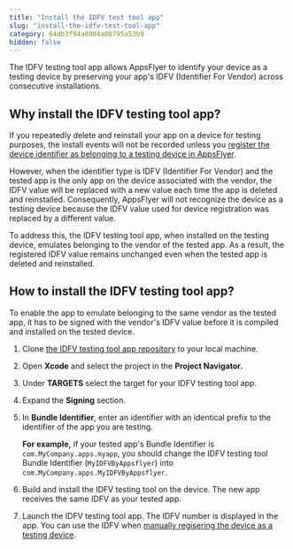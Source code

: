 ```yaml
---
title: "Install the IDFV test tool app"
slug: "install-the-idfv-test-tool-app"
category: 64db3f94a0904a00795a53b9
hidden: false
---
```


The IDFV testing tool app allows AppsFlyer to identify your device as a testing device by preserving your app's IDFV (Identifier For Vendor) across consecutive installations.

## Why install the IDFV testing tool app?

If you repeatedly delete and reinstall your app on a device for testing purposes, the install events will not be recorded unless you [register the device identifier as belonging to a testing device in AppsFlyer](https://support.appsflyer.com/hc/en-us/articles/207031996-Registering-test-devices-). 

However, when the identifier type is IDFV (Identifier For Vendor) and the tested app is the only app on the device associated with the vendor, the IDFV value will be replaced with a new value each time the app is deleted and reinstalled. Consequently,  AppsFlyer will not recognize the device as a testing device because the IDFV value used for device registration was replaced by a different value.

To address this, the IDFV testing tool app, when installed on the testing device, emulates belonging to the vendor of the tested app. As a result, the registered IDFV value remains unchanged even when the tested app is deleted and reinstalled.

## How to install the IDFV testing tool app?

To enable the app to emulate belonging to the same vendor as the tested app, it has to be signed with the vendor's IDFV value before it is compiled and installed on the tested device.

1. Clone [the IDFV testing tool app repository](https://github.com/AppsFlyerSDK/my-idfv-by-appsflyer.git) to your local machine.
2. Open **Xcode** and select the project in the **Project Navigator.**
3. Under **TARGETS** select the target for your IDFV testing tool app.
4. Expand the **Signing** section.
5. In **Bundle Identifier**, enter an identifier with an identical prefix to the identifier of the app you are testing.

   **For example,** if your tested app's Bundle Identifier is `com.MyCompany.apps.myapp`, you should change the IDFV testing tool Bundle Identifier (`MyIDFVByAppsflyer`)  into `com.MyCompany.apps.MyIDFVByAppsflyer`.
6. Build and install the IDFV testing tool on the device. The new app receives the same IDFV as your tested app.
7. Launch the IDFV testing tool app. The IDFV number is displayed in the app. You can use the IDFV when [manually regisering the device as a testing device](https://support.appsflyer.com/hc/en-us/articles/207031996#add-a-device-manually-via-the-user-interface).